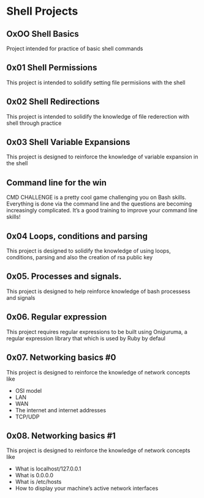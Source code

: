# Shell Projects

## OxOO Shell Basics
Project intended for practice of basic shell commands

## 0x01 Shell Permissions
This project is intended to solidify setting file permisiions with the shell

## 0x02 Shell Redirections
This project is intended to solidify the knowledge of file rederection with shell through practice

## 0x03 Shell Variable Expansions
This project is designed to reinforce the knowledge of variable expansion in the shell

## Command line for the win
CMD CHALLENGE is a pretty cool game challenging you on Bash skills. Everything is done via the command line and the questions are becoming increasingly complicated. It’s a good training to improve your command line skills!

## 0x04 Loops, conditions and parsing
This project is designed to solidify the knowledge of using loops, conditions, parsing and also the creation of rsa public key

## 0x05. Processes and signals.
This project is designed to help reinforce knowledge of bash processess and signals

## 0x06. Regular expression
This project requires regular expressions to be built using Oniguruma, a regular expression library that which is used by Ruby by defaul

## 0x07. Networking basics #0
This project is designed to reinforce the knowledge of network concepts like 
* OSI model
* LAN
* WAN
* The internet and internet addresses
* TCP/UDP

## 0x08. Networking basics #1
This project is designed to reinforce the knowledge of network concepts like
* What is localhost/127.0.0.1
* What is 0.0.0.0
* What is /etc/hosts
* How to display your machine’s active network interfaces
